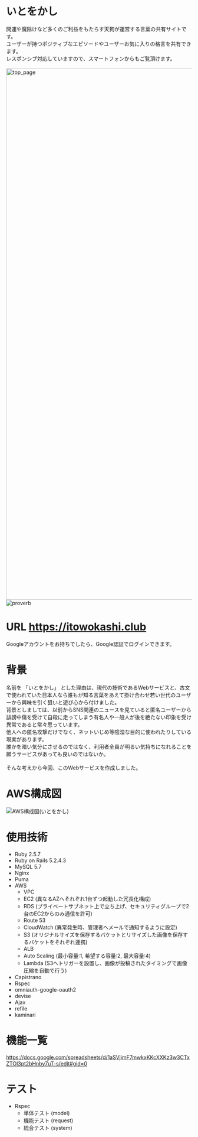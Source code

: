 # いとをかし
開運や魔除けなど多くのご利益をもたらす天狗が運営する言葉の共有サイトです。<br>
ユーザーが持つポジティブなエピソードやユーザーお気に入りの格言を共有できます。<br>
レスポンシブ対応していますので、スマートフォンからもご覧頂けます。<br><br>
<img width="1439" alt="top_page" src="https://user-images.githubusercontent.com/64714255/94778642-9c140180-0400-11eb-80f5-205af0087425.png">
![proverb](https://user-images.githubusercontent.com/64714255/94784199-c8cc1700-0408-11eb-94be-b33c50260525.png)

# URL https://itowokashi.club
 Googleアカウントをお持ちでしたら、Google認証でログインできます。

# 背景
名前を 「いとをかし」 とした理由は、現代の技術であるWebサービスと、古文で使われていた日本人なら誰もが知る言葉をあえて掛け合わせ若い世代のユーザーから興味を引く狙いと遊び心から付けました。 <br>
背景としましては、以前からSNS関連のニュースを見ていると匿名ユーザーから誹謗中傷を受けて自殺に走ってしまう有名人や一般人が後を絶たない印象を受け異常であると常々思っています。<br>
他人への匿名攻撃だけでなく、ネットいじめ等陰湿な目的に使われたりしている現実があります。<br>
誰かを暗い気分にさせるのではなく、利用者全員が明るい気持ちになれることを願うサービスがあっても良いのではないか。<br>  
そんな考えから今回、このWebサービスを作成しました。  

# AWS構成図
![AWS構成図(いとをかし)](https://user-images.githubusercontent.com/64714255/94783709-08deca00-0408-11eb-95e0-a130fefaf12e.jpg)

# 使用技術
- Ruby 2.5.7
- Ruby on Rails 5.2.4.3
- MySQL 5.7
- Nginx
- Puma
- AWS
  - VPC
  - EC2 (異なるAZへそれぞれ1台ずつ起動した冗長化構成)
  - RDS (プライベートサブネット上で立ち上げ、セキュリティグループで2台のEC2からのみ通信を許可)
  - Route 53
  - CloudWatch (異常発生時、管理者へメールで通知するように設定)
  - S3 (オリジナルサイズを保存するバケットとリサイズした画像を保存するバケットをそれぞれ連携)
  - ALB
  - Auto Scaling (最小容量:1, 希望する容量:2, 最大容量:4)
  - Lambda (S3へトリガーを設置し、画像が投稿されたタイミングで画像圧縮を自動で行う)
- Capistrano
- Rspec
- omniauth-google-oauth2
- devise
- Ajax
- refile
- kaminari

# 機能一覧
https://docs.google.com/spreadsheets/d/1aSVjimF7mwkxKKcXXKz3w3CTxZTOl3pt2bHnby7uT-s/edit#gid=0

# テスト
- Rspec
  - 単体テスト (model)
  - 機能テスト (request)
  - 統合テスト (system)
